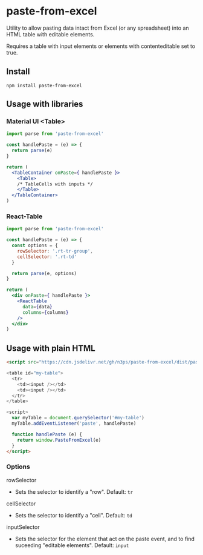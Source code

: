 # paste-from-excel

Utility to allow pasting data intact from Excel (or any spreadsheet) into an HTML table with editable elements.

Requires a table with input elements or elements with contenteditable set to true.

## Install
```
npm install paste-from-excel
```

## Usage with libraries

### Material UI \<Table\>
```jsx
import parse from 'paste-from-excel'

const handlePaste = (e) => {
  return parse(e)
}

return (
  <TableContainer onPaste={ handlePaste }>
    <Table>
    /* TableCells with inputs */
    </Table>
  </TableContainer>
)
```

### React-Table
```jsx
import parse from 'paste-from-excel'

const handlePaste = (e) => {
  const options = {
    rowSelector: '.rt-tr-group',
    cellSelector: '.rt-td'
  }

  return parse(e, options)
}

return (
  <div onPaste={ handlePaste }>
    <ReactTable
      data={data}
      columns={columns}
    />
  </div>
)
```

## Usage with plain HTML
```html
<script src="https://cdn.jsdelivr.net/gh/n3ps/paste-from-excel/dist/paste-from-excel.min.js">

<table id="my-table">
  <tr>
    <td><input /></td>
    <td><input /></td>
  </tr>
</table>

<script>
  var myTable = document.querySelector('#my-table')
  myTable.addEventListener('paste', handlePaste)

  function handlePaste (e) {
    return window.PasteFromExcel(e)
  }
</script>
```

### Options

rowSelector
- Sets the selector to identify a "row". Default: `tr`

cellSelector
- Sets the selector to identify a "cell". Default: `td`

inputSelector
- Sets the selector for the element that act on the paste event, and to find suceeding "editable elements". Default: `input`
